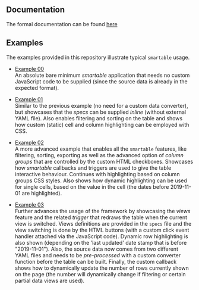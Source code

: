 ## Documentation

The formal documentation can be found [here](../USAGE.md)

## Examples

The examples provided in this repository illustrate typical `smartable` usage.

- [Example 00](https://uncle-fed.github.io/smartable/demo/example00/index.html)\
An absolute bare minimum *smartable* application that needs no custom JavaScript code to be supplied (since the source data is already in the expected format).

- [Example 01](https://uncle-fed.github.io/smartable/demo/example01/index.html)\
Similar to the previous example (no need for a custom data converter), but showcases that the *specs* can be supplied *inline* (without external YAML file). Also enables filtering and sorting on the table and shows how custom (static) cell and column highlighting can be employed with CSS.

- [Example 02](https://uncle-fed.github.io/smartable/demo/example02/index.html)\
A more advanced example that enables all the `smartable` features, like filtering, sorting, exporting as well as the advanced option of *column groups* that are controlled by the custom HTML checkboxes. Showcases how *smartable* callbacks and triggers are used to give the table interactive behaviour. Continues with highlighting based on column groups CSS styles. Also shows how dynamic highlighting can be used for single cells, based on the value in the cell (the dates before 2019-11-01 are highlighted).

- [Example 03](https://uncle-fed.github.io/smartable/demo/example03/index.html)\
Further advances the usage of the framework by showcasing the *views* feature and the related *trigger* that redraws the table when the current view is switched. Views definitions are provided in the `specs` file and the view switching is done by the HTML buttons (with a custom click event handler attached via the JavaScript code). Dynamic row highlighting is also shown (depending on the 'last updated' date stamp that is before "2019-11-01"). Also, the source data now comes from two different YAML files and needs to be *pre-processed* with a custom converter function before the table can be built. Finally, the custom callback shows how to dynamically update the number of rows currently shown on the page (the number will dynamically change if filtering or certain partial data views are used).
